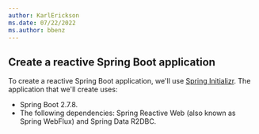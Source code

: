 ```yaml
---
author: KarlErickson
ms.date: 07/22/2022
ms.author: bbenz
---
```


## Create a reactive Spring Boot application

To create a reactive Spring Boot application, we'll use [Spring Initializr](https://start.spring.io/). The application that we'll create uses:

- Spring Boot 2.7.8.
- The following dependencies: Spring Reactive Web (also known as Spring WebFlux) and Spring Data R2DBC.

